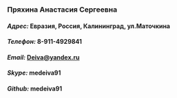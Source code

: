 ### Пряхина Анастасия Сергеевна

#### *Адрес:* Евразия, Россия, Калининград, ул.Маточкина
#### *Телефон:* 8-911-4929841
#### *Email:* Deiva@yandex.ru
#### *Skype:* medeiva91
#### *Github:* medeiva91
